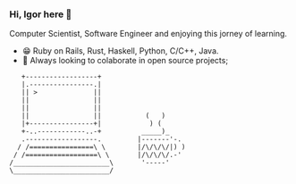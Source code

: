 ### Hi, Igor here 👋

Computer Scientist, Software Engineer and enjoying this jorney of learning.

- :grin: Ruby on Rails, Rust, Haskell, Python, C/C++, Java.
- :dancers: Always looking to colaborate in open source projects;

```
   +------------------+
   |.----------------.|    
   || >              ||    
   ||                ||    
   ||                ||    
   ||                ||           (   )
   |+----------------+|            ) (
   +-..------------..-+          _____)_
   .------------------.         |-------'-.
  / /================\ \        |/\/\/\/|) )
 / /==================\ \       |/\/\/\/.-'
/________________________\       '-----'
\________________________/
```
